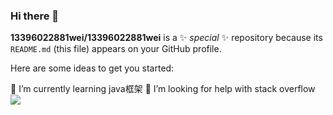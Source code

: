### Hi there 👋

<!--
**13396022881wei/13396022881wei** is a ✨ _special_ ✨ repository because its `README.md` (this file) appears on your GitHub profile.

Here are some ideas to get you started:


- 🔭 I’m currently working on ...
🌱 I’m currently learning java框架
- 👯 I’m looking to collaborate on ...
🤔 I’m looking for help with stack overflow
- 💬 Ask me about ...
- 📫 How to reach me: stack overflow...
- 😄 Pronouns: ...
- ⚡ Fun fact: ...
-->
**13396022881wei/13396022881wei** is a ✨ _special_ ✨ repository because its `README.md` (this file) appears on your GitHub profile.

Here are some ideas to get you started:


🌱 I’m currently learning java框架
🤔 I’m looking for help with stack overflow
![](https://github-readme-stats.vercel.app/api?username=henrylovecode&theme=dark)

